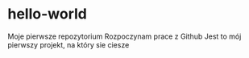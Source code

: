 # hello-world
Moje pierwsze repozytorium
Rozpoczynam prace z Github
Jest to mój pierwszy projekt, na który sie ciesze
